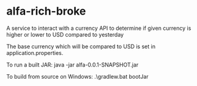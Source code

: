 # alfa-rich-broke
 A service to interact with a currency API to determine if given currency is higher or lower to USD compared to yesterday

The base currency which will be compared to USD is set in application.properties.

To run a built JAR:
java -jar alfa-0.0.1-SNAPSHOT.jar

To build from source on Windows:
.\gradlew.bat bootJar

